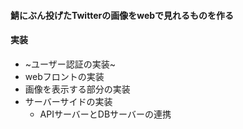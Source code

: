 #### 鯖にぶん投げたTwitterの画像をwebで見れるものを作る

#### 実装
- ~ユーザー認証の実装~
- webフロントの実装
- 画像を表示する部分の実装
- サーバーサイドの実装
  - APIサーバーとDBサーバーの連携
